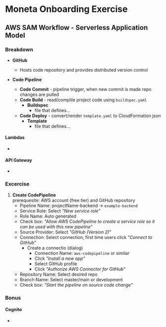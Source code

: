 # Moneta Onboarding Exercise

## AWS SAM Workflow - Serverless Application Model

### **Breakdown**

- **GitHub**
	- Hosts code repository and provides distributed version control

- **Code Pipeline**
	- **Code Commit** - pipeline trigger, when new commit is made repo changes are pulled    
	- **Code Build** - read/complile project code using `buildspec.yaml`
		- **Buildspec**
			- file that defines...
	- **Code Deploy** - convert/render `template.yaml` to CloudFormation json
		- **Template**
			- file that defines...


#### Lambdas
- 
#### API Gateway
- 

### **Excercise**
1. **Create CodePipeline**  
prerequesite: AWS account (free tier) and GitHub repository
	- Pipeline Name: projectName-backend -> `example-backend`
	- Service Role: Select *"New service role"*
	- Role Name: Auto generated
	- Check box: *"Allow AWS CodePipeline to create a service role so it can be used with this new pipeline"*
	- Source Provider: Select *"GitHub (Version 2)"*
	- Connection: Select connection, first time users click *"Connect to GitHub"*
		- Create a connectio (dialog)
			- Connection Name: `aws-codepipeline` or similar
			- Click *"Install a new app"*
			- Select GitHub profile
			- Click *"Authorize AWS Connector for GitHub"*
	- Repository Name: Select desired repo
	- Branch Name: Select master/main or development
	- Check box: *"Start the pipeline on source code change"*

		


### **Bonus**

#### Cognito
- 


